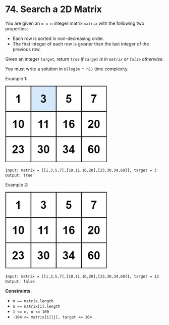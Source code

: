 # 74. Search a 2D Matrix

You are given an `m x n` integer matrix `matrix` with the following two properties:

- Each row is sorted in non-decreasing order.
- The first integer of each row is greater than the last integer of the previous row.

Given an integer `target`, return `true` *if `target` is in `matrix` or `false` otherwise*.

You must write a solution in `O(log(m * n))` time complexity.

Example 1:

![img_a.png](img_a.png)

```
Input: matrix = [[1,3,5,7],[10,11,16,20],[23,30,34,60]], target = 3
Output: true
```

Example 2:

![img_b.png](img_b.png)

```
Input: matrix = [[1,3,5,7],[10,11,16,20],[23,30,34,60]], target = 13
Output: false
```

**Constraints**:

- `m == matrix.length`
- `n == matrix[i].length`
- `1 <= m, n <= 100`
- `-104 <= matrix[i][j], target <= 104`
